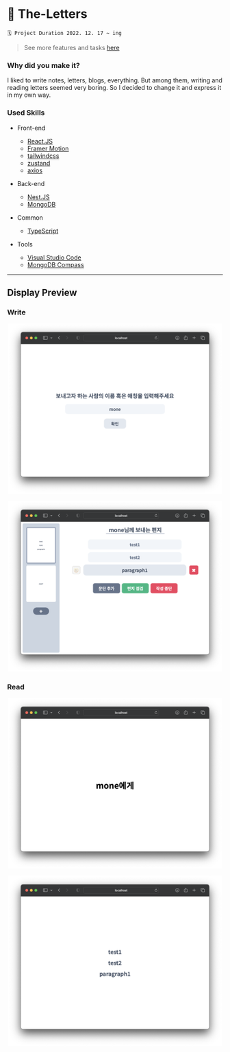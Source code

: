 # 📝 The-Letters

```
🗓️ Project Duration 2022. 12. 17 ~ ing
```

> See more features and tasks [here](https://github.com/users/monegit/projects/5)

### Why did you make it?
I liked to write notes, letters, blogs, everything. But among them, writing and reading letters seemed very boring. So I decided to change it and express it in my own way.

### Used Skills
* Front-end
  * [React.JS](https://reactjs.org)
  * [Framer Motion](https://www.framer.com/motion/)
  * [tailwindcss](https://tailwindcss.com)
  * [zustand](https://github.com/pmndrs/zustand)
  * [axios](https://axios-http.com)

* Back-end
  * [Nest.JS](https://nestjs.com)
  * [MongoDB](https://www.mongodb.com)

* Common
  * [TypeScript](https://www.typescriptlang.org)

* Tools
  * [Visual Studio Code](https://code.visualstudio.com)
  * [MongoDB Compass](https://code.visualstudio.com)

----

## Display Preview

### Write
<p align="center"><img src="./images/1.png" width="500" /></p>
<p align="center"><img src="./images/2.png" width="500" /></p>

### Read
<p align="center"><img src="./images/3.png" width="500" /></p>
<p align="center"><img src="./images/4.png" width="500" /></p>
